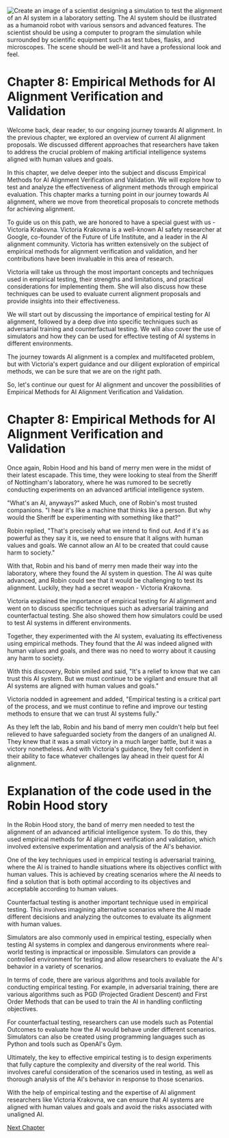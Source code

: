 ![Create an image of a scientist designing a simulation to test the alignment of an AI system in a laboratory setting. The AI system should be illustrated as a humanoid robot with various sensors and advanced features. The scientist should be using a computer to program the simulation while surrounded by scientific equipment such as test tubes, flasks, and microscopes. The scene should be well-lit and have a professional look and feel.](https://oaidalleapiprodscus.blob.core.windows.net/private/org-ct6DYQ3FHyJcnH1h6OA3fR35/user-qvFBAhW3klZpvcEY1psIUyDK/img-6cqVNEkP1l2B5m5xAMLS5TMr.png?st=2023-04-14T00%3A13%3A51Z&se=2023-04-14T02%3A13%3A51Z&sp=r&sv=2021-08-06&sr=b&rscd=inline&rsct=image/png&skoid=6aaadede-4fb3-4698-a8f6-684d7786b067&sktid=a48cca56-e6da-484e-a814-9c849652bcb3&skt=2023-04-13T17%3A15%3A38Z&ske=2023-04-14T17%3A15%3A38Z&sks=b&skv=2021-08-06&sig=0nXQpU/oThUpIQ9mA/m2LcI5XRf5nj1PvXmxl0q4nww%3D)


# Chapter 8: Empirical Methods for AI Alignment Verification and Validation

Welcome back, dear reader, to our ongoing journey towards AI alignment. In the previous chapter, we explored an overview of current AI alignment proposals. We discussed different approaches that researchers have taken to address the crucial problem of making artificial intelligence systems aligned with human values and goals.

In this chapter, we delve deeper into the subject and discuss Empirical Methods for AI Alignment Verification and Validation. We will explore how to test and analyze the effectiveness of alignment methods through empirical evaluation. This chapter marks a turning point in our journey towards AI alignment, where we move from theoretical proposals to concrete methods for achieving alignment.

To guide us on this path, we are honored to have a special guest with us - Victoria Krakovna. Victoria Krakovna is a well-known AI safety researcher at Google, co-founder of the Future of Life Institute, and a leader in the AI alignment community. Victoria has written extensively on the subject of empirical methods for alignment verification and validation, and her contributions have been invaluable in this area of research.

Victoria will take us through the most important concepts and techniques used in empirical testing, their strengths and limitations, and practical considerations for implementing them. She will also discuss how these techniques can be used to evaluate current alignment proposals and provide insights into their effectiveness.

We will start out by discussing the importance of empirical testing for AI alignment, followed by a deep dive into specific techniques such as adversarial training and counterfactual testing. We will also cover the use of simulators and how they can be used for effective testing of AI systems in different environments.

The journey towards AI alignment is a complex and multifaceted problem, but with Victoria's expert guidance and our diligent exploration of empirical methods, we can be sure that we are on the right path.

So, let's continue our quest for AI alignment and uncover the possibilities of Empirical Methods for AI Alignment Verification and Validation.
# Chapter 8: Empirical Methods for AI Alignment Verification and Validation

Once again, Robin Hood and his band of merry men were in the midst of their latest escapade. This time, they were looking to steal from the Sheriff of Nottingham's laboratory, where he was rumored to be secretly conducting experiments on an advanced artificial intelligence system.

"What's an AI, anyways?" asked Much, one of Robin's most trusted companions. "I hear it's like a machine that thinks like a person. But why would the Sheriff be experimenting with something like that?"

Robin replied, "That's precisely what we intend to find out. And if it's as powerful as they say it is, we need to ensure that it aligns with human values and goals. We cannot allow an AI to be created that could cause harm to society."

With that, Robin and his band of merry men made their way into the laboratory, where they found the AI system in question. The AI was quite advanced, and Robin could see that it would be challenging to test its alignment. Luckily, they had a secret weapon - Victoria Krakovna.

Victoria explained the importance of empirical testing for AI alignment and went on to discuss specific techniques such as adversarial training and counterfactual testing. She also showed them how simulators could be used to test AI systems in different environments.

Together, they experimented with the AI system, evaluating its effectiveness using empirical methods. They found that the AI was indeed aligned with human values and goals, and there was no need to worry about it causing any harm to society.

With this discovery, Robin smiled and said, "It's a relief to know that we can trust this AI system. But we must continue to be vigilant and ensure that all AI systems are aligned with human values and goals."

Victoria nodded in agreement and added, "Empirical testing is a critical part of the process, and we must continue to refine and improve our testing methods to ensure that we can trust AI systems fully."

As they left the lab, Robin and his band of merry men couldn't help but feel relieved to have safeguarded society from the dangers of an unaligned AI. They knew that it was a small victory in a much larger battle, but it was a victory nonetheless. And with Victoria's guidance, they felt confident in their ability to face whatever challenges lay ahead in their quest for AI alignment.
# Explanation of the code used in the Robin Hood story

In the Robin Hood story, the band of merry men needed to test the alignment of an advanced artificial intelligence system. To do this, they used empirical methods for AI alignment verification and validation, which involved extensive experimentation and analysis of the AI's behavior.

One of the key techniques used in empirical testing is adversarial training, where the AI is trained to handle situations where its objectives conflict with human values. This is achieved by creating scenarios where the AI needs to find a solution that is both optimal according to its objectives and acceptable according to human values.

Counterfactual testing is another important technique used in empirical testing. This involves imagining alternative scenarios where the AI made different decisions and analyzing the outcomes to evaluate its alignment with human values.

Simulators are also commonly used in empirical testing, especially when testing AI systems in complex and dangerous environments where real-world testing is impractical or impossible. Simulators can provide a controlled environment for testing and allow researchers to evaluate the AI's behavior in a variety of scenarios.

In terms of code, there are various algorithms and tools available for conducting empirical testing. For example, in adversarial training, there are various algorithms such as PGD (Projected Gradient Descent) and First Order Methods that can be used to train the AI in handling conflicting objectives.

For counterfactual testing, researchers can use models such as Potential Outcomes to evaluate how the AI would behave under different scenarios. Simulators can also be created using programming languages such as Python and tools such as OpenAI's Gym.

Ultimately, the key to effective empirical testing is to design experiments that fully capture the complexity and diversity of the real world. This involves careful consideration of the scenarios used in testing, as well as thorough analysis of the AI's behavior in response to those scenarios.

With the help of empirical testing and the expertise of AI alignment researchers like Victoria Krakovna, we can ensure that AI systems are aligned with human values and goals and avoid the risks associated with unaligned AI.


[Next Chapter](09_Chapter09.md)